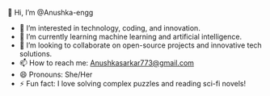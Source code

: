 👋 Hi, I’m @Anushka-engg
- 👀 I’m interested in technology, coding, and innovation.
- 🌱 I’m currently learning machine learning and artificial intelligence.
- 💞️ I’m looking to collaborate on open-source projects and innovative tech solutions.
- 📫 How to reach me: Anushkasarkar773@gmail.com
- 😄 Pronouns: She/Her
- ⚡ Fun fact: I love solving complex puzzles and reading sci-fi novels!


<!---
Anushka-engg/Anushka-engg is a ✨ special ✨ repository because its `README.md` (this file) appears on your GitHub profile.
You can click the Preview link to take a look at your changes.
--->
